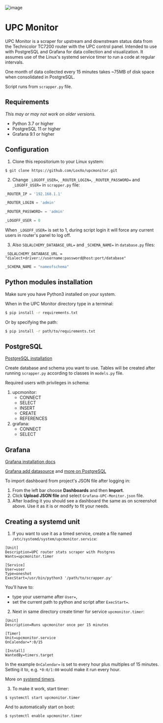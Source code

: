 ![image](https://i.imgur.com/bcvzkwa.jpg)
# UPC Monitor

UPC Monitor is a scraper for upstream and downstream status data from the Technicolor TC7200 router with the UPC control panel. Intended to use with PostgreSQL and Grafana for data collection and visualization. It assumes use of the Linux's systemd service timer to run a code at regular intervals.

One month of data collected every 15 minutes takes ~75MB of disk space when consolidated in PostgreSQL.

Script runs from `scrapper.py` file.

## Requirements
*This may or may not work on older versions.*

* Python 3.7 or higher
* PostgreSQL 11 or higher
* Grafana 9.1 or higher

## Configuration

1. Clone this repositorium to your Linux system:
```
$ git clone https://github.com/LoxXo/upcmonitor.git
```

2. Change `_LOGOFF_USER=`, `_ROUTER_LOGIN=`, `_ROUTER_PASSWORD=` and `_LOGOFF_USER=` in `scrapper.py` file:
```py
_ROUTER_IP = '192.168.1.1'
```
```py
_ROUTER_LOGIN = 'admin'
```
```py
_ROUTER_PASSWORD= = 'admin'
```
```py
_LOGOFF_USER = 0
```
When `_LOGOFF_USER=` is set to 1, during script login it will force any current users in router's panel to log off.

3. Also `SQLALCHEMY_DATABASE_URL=` and `_SCHEMA_NAME=` in `database.py` files: 

```
_SQLALCHEMY_DATABASE_URL = "dialect+driver://username:password@host:port/database"
```
```py
_SCHEMA_NAME = "nameofschema"
```

## Python modules installation
Make sure you have Python3 installed on your system.

When in the UPC Monitor directory type in a terminal:
```bash
$ pip install -r requirements.txt
```
Or by specifying the path:
```bash
$ pip install -r path/to/requirements.txt
```

## PostgreSQL

[PostgreSQL installation](https://www.postgresql.org/download/)

Create database and schema you want to use. Tables will be created after running `scrapper.py` according to classes in `models.py` file.

Required users with privileges in schema:

1. upcmonitor:
   * CONNECT
   * SELECT
   * INSERT
   * CREATE
   * REFERENCES
2. grafana:
   * CONNECT
   * SELECT


## Grafana

[Grafana installation docs](https://grafana.com/docs/grafana/latest/setup-grafana/installation/)

[Grafana add datasource](https://grafana.com/docs/grafana/latest/datasources/add-a-data-source/) and [more on PostgreSQL](https://grafana.com/docs/grafana/latest/datasources/postgres/)

To import dashboard from project's JSON file after logging in:

1. From the left bar choose **Dashboards** and then **Import**.
2. Click **Upload JSON file** and select `Grafana-UPC-Monitor.json` file.
3. After loading it you should see a dashboard the same as on screenshot above. Use it as it is or modify to fit your needs.



## Creating a systemd unit
1. If you want to use it as a timed service, create a file named `/etc/systemd/system/upcmonitor.service`:
```
[Unit]
Description=UPC router stats scraper with Postgres
Wants=upcmonitor.timer

[Service]
User=user
Type=oneshot
ExecStart=/usr/bin/python3 '/path/to/scrapper.py'
```
You'll have to:
* type your username after `User=`,
* set the current path to python and script after `ExecStart=`.

2. Next in same directory create timer for service `upcmonitor.timer`:
```
[Unit]
Description=Runs upcmonitor once per 15 minutes

[Timer]
Unit=upcmonitor.service
OnCalendar=*:0/15

[Install]
WantedBy=timers.target
```
In the example `OnCalendar=` is set to every hour plus multiples of 15 minutes. Setting it to, e.g. `*0:0/1:00` would make it run every hour.

More on [systemd timers](https://wiki.archlinux.org/title/systemd/Timers).


3. To make it work, start timer:
```
$ systemctl start upcmonitor.timer
```
And to automatically start on boot:
```
$ systemctl enable upcmonitor.timer
```
